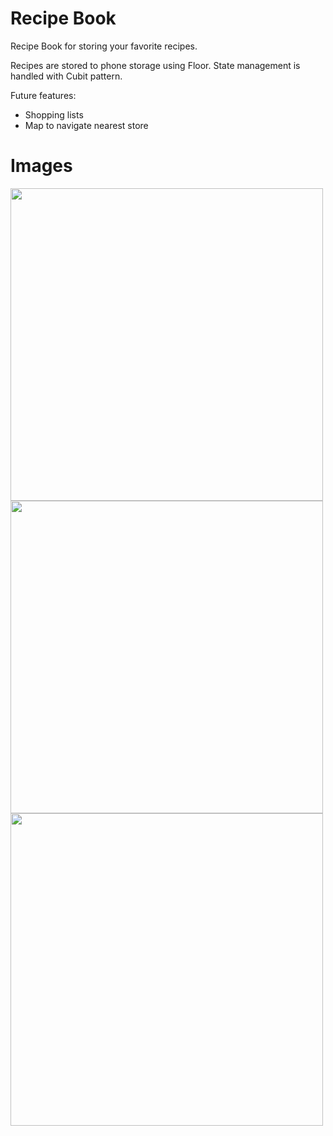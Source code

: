 # Recipe Book 
Recipe Book for storing your favorite recipes.

Recipes are stored to phone storage using Floor. State management is handled with Cubit pattern.

Future features:
  - Shopping lists
  - Map to navigate nearest store


# Images
<img src="https://user-images.githubusercontent.com/16851195/219117092-8ff3b66f-7c03-45fa-8089-0b4b6bbd73c9.jpg" width="whatever" height="500">   <img src="https://user-images.githubusercontent.com/16851195/219117104-9917d513-0818-4592-b411-85863a3b1e2e.jpg" width="whatever" height="500">   <img src="https://user-images.githubusercontent.com/16851195/219117117-031f6d63-829a-4a26-bd20-f3383075020e.jpg" width="whatever" height="500">

